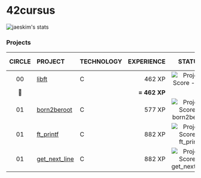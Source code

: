<h1 align="left">
	42cursus
</h1>

![jaeskim's stats](https://badge42.herokuapp.com/api/stats/jturrill)

### Projects

|CIRCLE	|PROJECT							|TECHNOLOGY				|EXPERIENCE		|STATUS						|ATTAINED LEVEL	|
|:-:	|:--								|:--					|--:			|:-:						|:--			|
|00		|[libft](https://github.com/jtcu/libft)|C						|462 XP			|![Project Score - libft](https://badge42.herokuapp.com/api/project/jturrill/Libft)	|level 1 - 5%	|
|:rocket:|									|						|**= 462 XP**	|
|01		|[born2beroot](https://github.com/jtcu/born2beroot)|C						|577 XP			|![Project Score - born2beroot](https://badge42.herokuapp.com/api/project/jturrill/born2beroot)	|level 	|
|01		|[ft_printf](https://github.com/jtcu/ft_printf)|C						|882 XP			|![Project Score - ft_printf](https://badge42.herokuapp.com/api/project/jturrill/ft_printf)	|level 	|
|01		|[get_next_line](https://github.com/jtcu/get_next_line)|C						|882 XP			|![Project Score - get_next_line](https://badge42.herokuapp.com/api/project/jturrill/get_next_line)	|level 	|